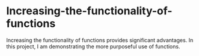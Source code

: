 # Increasing-the-functionality-of-functions
Increasing the functionality of functions provides significant advantages. In this project, I am demonstrating the more purposeful use of functions.
